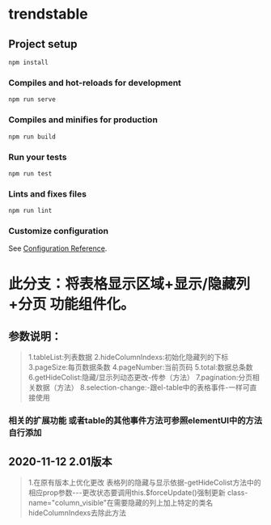 # trendstable

## Project setup
```
npm install
```

### Compiles and hot-reloads for development
```
npm run serve
```

### Compiles and minifies for production
```
npm run build
```

### Run your tests
```
npm run test
```

### Lints and fixes files
```
npm run lint
```

### Customize configuration
See [Configuration Reference](https://cli.vuejs.org/config/).


# 此分支：将表格显示区域+显示/隐藏列+分页 功能组件化。

## 参数说明：
> 1.tableList:列表数据
> 2.hideColumnIndexs:初始化隐藏列的下标
> 3.pageSize:每页数据条数
> 4.pageNumber:当前页码
> 5.total:数据总条数
> 6.getHideColist:隐藏/显示列动态更改-传参（方法）
> 7.pagination:分页相关数据（方法）
> 8.selection-change:-跟el-table中的表格事件-一样可直接使用
### 相关的扩展功能 或者table的其他事件方法可参照elementUI中的方法自行添加

## 2020-11-12 2.01版本
> 1.在原有版本上优化更改
>表格列的隐藏与显示依据-getHideColist方法中的相应prop参数---更改状态要调用this.$forceUpdate()强制更新
>class-name="column_visible"在需要隐藏的列上加上特定的类名
>hideColumnIndexs去除此方法
